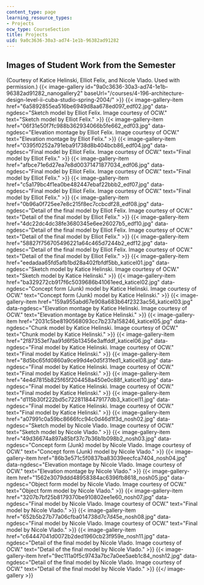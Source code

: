 ```yaml
---
content_type: page
learning_resource_types:
- Projects
ocw_type: CourseSection
title: Projects
uid: 9a0c3636-30a3-ad74-1e1b-96382ad91282
---
```


Images of Student Work from the Semester
----------------------------------------

(Courtesy of Katice Helinski, Elliot Felix, and Nicole Vlado. Used with permission.)
{{< image-gallery id="9a0c3636-30a3-ad74-1e1b-96382ad91282_nanogallery2" baseUrl="/courses/4-196-architecture-design-level-ii-cuba-studio-spring-2004/" >}}
{{< image-gallery-item href="6a5892855ea516be6949d8aa678ed097_edf02.jpg" data-ngdesc="Sketch model by Elliot Felix. Image courtesy of OCW." text="Sketch model by Elliot Felix." >}}
{{< image-gallery-item href="06f31e50f7fc988b362934066b5fe662_edf03.jpg" data-ngdesc="Elevation montage by Elliot Felix. Image courtesy of OCW." text="Elevation montage by Elliot Felix." >}}
{{< image-gallery-item href="0395f0252a791eba91738d8b404bcb86_edf04.jpg" data-ngdesc="Final model by Elliot Felix. Image courtesy of OCW." text="Final model by Elliot Felix." >}}
{{< image-gallery-item href="afbce71e6d27ea7e8d00371471877034_edf06.jpg" data-ngdesc="Final model by Elliot Felix. Image courtesy of OCW." text="Final model by Elliot Felix." >}}
{{< image-gallery-item href="c5a179bc4f1ea0be482447ebaf22bbb2_edf07.jpg" data-ngdesc="Final model by Elliot Felix. Image courtesy of OCW." text="Final model by Elliot Felix." >}}
{{< image-gallery-item href="0b96a0f725ee7e8c215f8ec7ccbcdf28_edf08.jpg" data-ngdesc="Detail of the final model by Elliot Felix. Image courtesy of OCW." text="Detail of the final model by Elliot Felix." >}}
{{< image-gallery-item href="4dc22dc4dc38fe3680345e6ee26027b5_edf10.jpg" data-ngdesc="Detail of the final model by Elliot Felix. Image courtesy of OCW." text="Detail of the final model by Elliot Felix." >}}
{{< image-gallery-item href="58827f756705496221a64c465d7244b2_edf12.jpg" data-ngdesc="Detail of the final model by Elliot Felix. Image courtesy of OCW." text="Detail of the final model by Elliot Felix." >}}
{{< image-gallery-item href="eedadaa65fd5afb1bd28a402fbfdf5bb_katicel01.jpg" data-ngdesc="Sketch model by Katice Helinski. Image courtesy of OCW." text="Sketch model by Katice Helinski." >}}
{{< image-gallery-item href="ba329272cb917f6c5039686b41061eed_katicel02.jpg" data-ngdesc="Concept form (Junk) model by Katice Helinski. Image courtesy of OCW." text="Concept form (Junk) model by Katice Helinski." >}}
{{< image-gallery-item href="159a955abd67e908a683b64f2323ac56_katicel03.jpg" data-ngdesc="Elevation montage by Katice Helinski. Image courtesy of OCW." text="Elevation montage by Katice Helinski." >}}
{{< image-gallery-item href="2031c5be8190568093cc7b237a158246_katicel05.jpg" data-ngdesc="Chunk model by Katice Helinski. Image courtesy of OCW." text="Chunk model by Katice Helinski." >}}
{{< image-gallery-item href="2f87353ef7aa91d6f5b13456e3affddf_katicel06.jpg" data-ngdesc="Final model by Katice Helinski. Image courtesy of OCW." text="Final model by Katice Helinski." >}}
{{< image-gallery-item href="8d5bc65fd0860a9ce99d4e0d5f31fed1_katicel08.jpg" data-ngdesc="Final model by Katice Helinski. Image courtesy of OCW." text="Final model by Katice Helinski." >}}
{{< image-gallery-item href="4e4d7815b825f65f204458a450e0c88f_katicel10.jpg" data-ngdesc="Final model by Katice Helinski. Image courtesy of OCW." text="Final model by Katice Helinski." >}}
{{< image-gallery-item href="d115b30f222bd5c72281184479177db3_katicel11.jpg" data-ngdesc="Final model by Katice Helinski. Image courtesy of OCW." text="Final model by Katice Helinski." >}}
{{< image-gallery-item href="a07991c0a59bc8666fcc94c0d46d1f3d_nosh02.jpg" data-ngdesc="Sketch model by Nicole Vlado. Image courtesy of OCW." text="Sketch model by Nicole Vlado." >}}
{{< image-gallery-item href="49d36674a897a85bf37c7b36b1b098b2_nosh03.jpg" data-ngdesc="Concept form (Junk) model by Nicole Vlado. Image courtesy of OCW." text="Concept form (Junk) model by Nicole Vlado." >}}
{{< image-gallery-item href="86b3e571c5f0837ba83039eecfca7404_nosh04.jpg" data-ngdesc="Elevation montage by Nicole Vlado. Image courtesy of OCW." text="Elevation montage by Nicole Vlado." >}}
{{< image-gallery-item href="1562e3079ddd48958384ac6396fb8618_nosh05.jpg" data-ngdesc="Object form model by Nicole Vlado. Image courtesy of OCW." text="Object form model by Nicole Vlado." >}}
{{< image-gallery-item href="3207b7bf25b8179370be910802ee1e60_nosh07.jpg" data-ngdesc="Final model by Nicole Vlado. Image courtesy of OCW." text="Final model by Nicole Vlado." >}}
{{< image-gallery-item href="652b5b27b77a06cfba014738d7c7d45e_nosh08.jpg" data-ngdesc="Final model by Nicole Vlado. Image courtesy of OCW." text="Final model by Nicole Vlado." >}}
{{< image-gallery-item href="c64447041d0072b2ded1960cb23f959e_nosh11.jpg" data-ngdesc="Detail of the final model by Nicole Vlado. Image courtesy of OCW." text="Detail of the final model by Nicole Vlado." >}}
{{< image-gallery-item href="9ec111a0f5c9743a7bc7a0ee5aeb1c84_nosh12.jpg" data-ngdesc="Detail of the final model by Nicole Vlado. Image courtesy of OCW." text="Detail of the final model by Nicole Vlado." >}}
{{</ image-gallery >}}